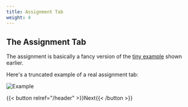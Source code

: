 ```yaml
---
title: Assignment Tab
weight: 4
---
```


## The Assignment Tab

The assignment is basically a fancy version of the [tiny example](/docs/intro/#tiny-example) shown earlier.

Here's a truncated example of a real assignment tab:

![Example](/assign-tab.png)

{{< button relref="/header" >}}Next{{< /button >}}
